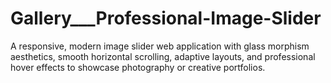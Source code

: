 # Gallery___Professional-Image-Slider
A responsive, modern image slider web application with glass morphism aesthetics, smooth horizontal scrolling, adaptive layouts, and professional hover effects to showcase photography or creative portfolios.
